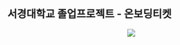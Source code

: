 ## 서경대학교 졸업프로젝트 - 온보딩티켓
<p align="center">
  <img src="https://github.com/SKUWooU/.github/assets/126756270/87c1bddc-5bd4-4fc7-a028-14de12bc68d9">
</p>

<!--

**Here are some ideas to get you started:**

🙋‍♀️ A short introduction - what is your organization all about?
🌈 Contribution guidelines - how can the community get involved?
👩‍💻 Useful resources - where can the community find your docs? Is there anything else the community should know?
🍿 Fun facts - what does your team eat for breakfast?
🧙 Remember, you can do mighty things with the power of [Markdown](https://docs.github.com/github/writing-on-github/getting-started-with-writing-and-formatting-on-github/basic-writing-and-formatting-syntax)
-->
